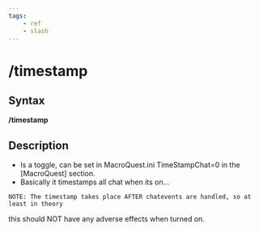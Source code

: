 ```yaml
---
tags:
    - ref
    - slash
---
```

# /timestamp

## Syntax

**/timestamp**

## Description

* Is a toggle, can be set in MacroQuest.ini TimeStampChat=0 in the [MacroQuest] section.
* Basically it timestamps all chat when its on...

`NOTE: The timestamp takes place AFTER chatevents are handled, so at least in theory`

this should NOT have any adverse effects when turned on.

